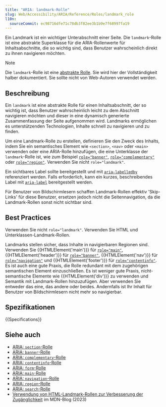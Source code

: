 ```yaml
---
title: "ARIA: landmark-Rolle"
slug: Web/Accessibility/ARIA/Reference/Roles/landmark_role
l10n:
  sourceCommit: ec98716dfe71c78db3f82ee3b1b9e7f68997fa19
---
```


Ein Landmark ist ein wichtiger Unterabschnitt einer Seite. Die `landmark`-Rolle ist eine abstrakte Superklasse für die ARIA-Rollenwerte für Inhaltsabschnitte, die so wichtig sind, dass Benutzer wahrscheinlich direkt zu ihnen navigieren möchten.

> [!NOTE]
> Die `landmark`-Rolle ist eine [abstrakte Rolle](/de/docs/Web/Accessibility/ARIA/Reference/Roles#6._abstract_roles). Sie wird hier der Vollständigkeit halber dokumentiert. Sie sollte nicht von Web-Autoren verwendet werden.

## Beschreibung

Ein `landmark` ist eine abstrakte Rolle für einen Inhaltsabschnitt, der so wichtig ist, dass Benutzer wahrscheinlich leicht zu dem Abschnitt navigieren möchten und dieser in eine dynamisch generierte Zusammenfassung der Seite aufgenommen wird. Landmarks ermöglichen es unterstützenden Technologien, Inhalte schnell zu navigieren und zu finden.

Um eine Landmark-Rolle zu erstellen, definieren Sie den Zweck des Inhalts, indem Sie ein semantisches Element wie `<section>`, `<nav>` oder `<main>` verwenden oder eine ARIA-Rolle hinzufügen, die eine Unterklasse der `landmark`-Rolle ist, wie zum Beispiel [`role="banner"`](/de/docs/Web/Accessibility/ARIA/Reference/Roles/banner_role), [`role="complementary"`](/de/docs/Web/Accessibility/ARIA/Reference/Roles/complementary_role) oder [`role="region"`](/de/docs/Web/Accessibility/ARIA/Reference/Roles/region_role). Verwenden Sie nicht `role="landmark"`.

Ein sichtbares Label sollte bereitgestellt und mit [`aria-labelledby`](/de/docs/Web/Accessibility/ARIA/Reference/Attributes/aria-labelledby) referenziert werden. Falls erforderlich, kann ein kurzes, beschreibendes Label mit [`aria-label`](/de/docs/Web/Accessibility/ARIA/Reference/Attributes/aria-label) bereitgestellt werden.

Für Benutzer von Bildschirmlesern schaffen Landmark-Rollen effektiv 'Skip-Links' für diese Benutzer, ersetzen jedoch nicht die Seitennavigation, da die Landmark-Rollen sonst nicht sichtbar sind.

## Best Practices

Verwenden Sie nicht `role="landmark"`. Verwenden Sie HTML und Unterklassen-Landmark-Rollen.

Landmarks stellen sicher, dass Inhalte in navigierbaren Regionen sind. Verwenden Sie {{HTMLElement('main')}} für [`role="main"`](/de/docs/Web/Accessibility/ARIA/Reference/Roles/main_role), {{HTMLElement('header')}} für [`role="banner"`](/de/docs/Web/Accessibility/ARIA/Reference/Roles/banner_role), {{HTMLElement('nav')}} für [`role="navigation"`](/de/docs/Web/Accessibility/ARIA/Reference/Roles/navigation_role) und {{HTMLElement('footer')}} für [`role="contentinfo"`](/de/docs/Web/Accessibility/ARIA/Reference/Roles/contentinfo_role). Es ist auch eine gute Praxis, die Rolle redundant mit dem zugehörigen semantischen Element einzuschließen. Es ist weniger gute Praxis, nicht-semantische Elemente wie {{HTMLElement('div')}} zu verwenden und Semantik mit Landmark-Rollen hinzuzufügen. Aber verwenden Sie entweder das eine, das andere oder beides. Andernfalls ist Ihr Inhalt für Benutzer von Bildschirmlesern nicht mehr so navigierbar.

## Spezifikationen

{{Specifications}}

## Siehe auch

- [ARIA: `section`-Rolle](/de/docs/Web/Accessibility/ARIA/Reference/Roles/section_role)
- [ARIA: `banner`-Rolle](/de/docs/Web/Accessibility/ARIA/Reference/Roles/banner_role)
- [ARIA: `complementary`-Rolle](/de/docs/Web/Accessibility/ARIA/Reference/Roles/complementary_role)
- [ARIA: `contentinfo`-Rolle](/de/docs/Web/Accessibility/ARIA/Reference/Roles/contentinfo_role)
- [ARIA: `form`-Rolle](/de/docs/Web/Accessibility/ARIA/Reference/Roles/form_role)
- [ARIA: `main`-Rolle](/de/docs/Web/Accessibility/ARIA/Reference/Roles/main_role)
- [ARIA: `navigation`-Rolle](/de/docs/Web/Accessibility/ARIA/Reference/Roles/navigation_role)
- [ARIA: `region`-Rolle](/de/docs/Web/Accessibility/ARIA/Reference/Roles/region_role)
- [ARIA: `search`-Rolle](/de/docs/Web/Accessibility/ARIA/Reference/Roles/search_role)
- [Verwendung von HTML-Landmark-Rollen zur Verbesserung der Zugänglichkeit](/en-US/blog/aria-accessibility-html-landmark-roles/) im MDN-Blog (2023)
